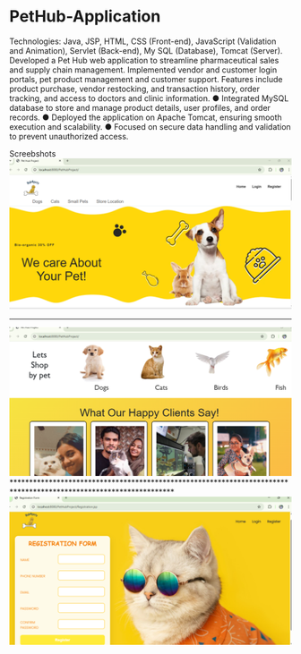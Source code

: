 ﻿# PetHub-Application
Technologies: Java, JSP, HTML, CSS (Front-end), JavaScript (Validation and Animation), Servlet (Back-end), My
SQL (Database), Tomcat (Server).
Developed a Pet Hub web application to streamline pharmaceutical sales and supply chain management. Implemented vendor
and customer login portals, pet product management and customer support. Features include product purchase, vendor
restocking, and transaction history, order tracking, and access to doctors and clinic information.
● Integrated MySQL database to store and manage product details, user profiles, and order records.
● Deployed the application on Apache Tomcat, ensuring smooth execution and scalability.
● Focused on secure data handling and validation to prevent unauthorized access. 

Screebshots 
<img src="https://github.com/bhaski17/PetHub_Application/blob/master/arts/Screenshot%202025-04-24%20143342.png ">
*****************************************************************************************************************
<img src ="https://github.com/bhaski17/PetHub_Application/blob/master/arts/Screenshot%202025-04-24%20143414.png">
*****************************************************************************************************************
<img src ="https://github.com/bhaski17/PetHub_Application/blob/master/arts/Screenshot%202025-04-24%20143454.png">

